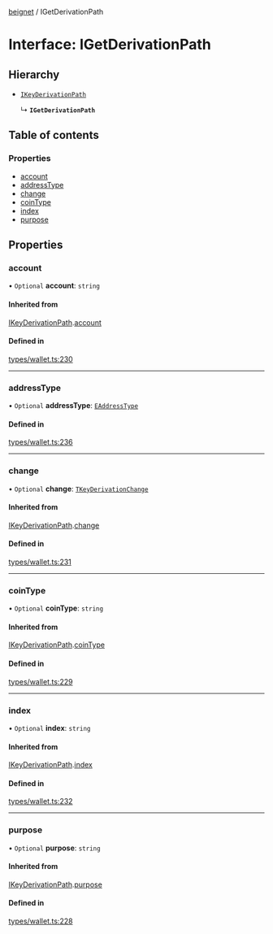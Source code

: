 [beignet](../README.md) / IGetDerivationPath

# Interface: IGetDerivationPath

## Hierarchy

- [`IKeyDerivationPath`](IKeyDerivationPath.md)

  ↳ **`IGetDerivationPath`**

## Table of contents

### Properties

- [account](IGetDerivationPath.md#account)
- [addressType](IGetDerivationPath.md#addresstype)
- [change](IGetDerivationPath.md#change)
- [coinType](IGetDerivationPath.md#cointype)
- [index](IGetDerivationPath.md#index)
- [purpose](IGetDerivationPath.md#purpose)

## Properties

### account

• `Optional` **account**: `string`

#### Inherited from

[IKeyDerivationPath](IKeyDerivationPath.md).[account](IKeyDerivationPath.md#account)

#### Defined in

[types/wallet.ts:230](https://github.com/synonymdev/beignet/blob/3144d66/src/types/wallet.ts#L230)

___

### addressType

• `Optional` **addressType**: [`EAddressType`](../enums/EAddressType.md)

#### Defined in

[types/wallet.ts:236](https://github.com/synonymdev/beignet/blob/3144d66/src/types/wallet.ts#L236)

___

### change

• `Optional` **change**: [`TKeyDerivationChange`](../README.md#tkeyderivationchange)

#### Inherited from

[IKeyDerivationPath](IKeyDerivationPath.md).[change](IKeyDerivationPath.md#change)

#### Defined in

[types/wallet.ts:231](https://github.com/synonymdev/beignet/blob/3144d66/src/types/wallet.ts#L231)

___

### coinType

• `Optional` **coinType**: `string`

#### Inherited from

[IKeyDerivationPath](IKeyDerivationPath.md).[coinType](IKeyDerivationPath.md#cointype)

#### Defined in

[types/wallet.ts:229](https://github.com/synonymdev/beignet/blob/3144d66/src/types/wallet.ts#L229)

___

### index

• `Optional` **index**: `string`

#### Inherited from

[IKeyDerivationPath](IKeyDerivationPath.md).[index](IKeyDerivationPath.md#index)

#### Defined in

[types/wallet.ts:232](https://github.com/synonymdev/beignet/blob/3144d66/src/types/wallet.ts#L232)

___

### purpose

• `Optional` **purpose**: `string`

#### Inherited from

[IKeyDerivationPath](IKeyDerivationPath.md).[purpose](IKeyDerivationPath.md#purpose)

#### Defined in

[types/wallet.ts:228](https://github.com/synonymdev/beignet/blob/3144d66/src/types/wallet.ts#L228)
